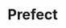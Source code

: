 # Prefect

<badge-stars repo="PrefectHQ/prefect"></badge-stars> <badge-doc href="https://docs.prefect.io/core/"></badge-doc>
